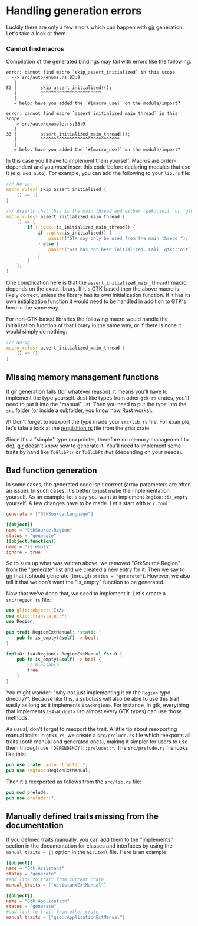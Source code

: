 # Handling generation errors

Luckily there are only a few errors which can happen with [gir] generation.
Let's take a look at them.

### Cannot find macros

Compilation of the generated bindings may fail with errors like the following:

```console
error: cannot find macro `skip_assert_initialized` in this scope
  --> src/auto/enums.rs:83:9
   |
83 |         skip_assert_initialized!();
   |         ^^^^^^^^^^^^^^^^^^^^^^^
   |
   = help: have you added the `#[macro_use]` on the module/import?

error: cannot find macro `assert_initialized_main_thread` in this scope
  --> src/auto/example.rs:33:9
   |
33 |         assert_initialized_main_thread!();
   |         ^^^^^^^^^^^^^^^^^^^^^^^^^^^^^^
   |
   = help: have you added the `#[macro_use]` on the module/import?
```

In this case you’ll have to implement them yourself. Macros are order-dependent
and you _must_ insert this code before declaring modules that use it (e.g.
`mod auto`). For example, you can add the following to your `lib.rs` file:

```rust
/// No-op.
macro_rules! skip_assert_initialized {
    () => {};
}

/// Asserts that this is the main thread and either `gdk::init` or `gtk::init` has been called.
macro_rules! assert_initialized_main_thread {
    () => {
        if !::gtk::is_initialized_main_thread() {
            if ::gtk::is_initialized() {
                panic!("GTK may only be used from the main thread.");
            } else {
                panic!("GTK has not been initialized. Call `gtk::init` first.");
            }
        }
    };
}
```

One complication here is that the `assert_initialized_main_thread!` macro
depends on the exact library. If it's GTK-based then the above macro is likely
correct, unless the library has its own initialization function. If it has its
own initialization function it would need to be handled in addition to GTK's
here in the same way.

For non-GTK-based libraries the following macro would handle the initialization
function of that library in the same way, or if there is none it would simply do
nothing:

```rust
/// No-op.
macro_rules! assert_initialized_main_thread {
    () => {};
}
```

## Missing memory management functions

If [gir] generation fails (for whatever reason), it means you'll have to
implement the type yourself. Just like types from other `gtk-rs` crates, you'll
need to put it into the "manual" list. Then you need to put the type into the
`src` folder (or inside a subfolder, you know how Rust works).

/!\ Don't forget to reexport the type inside your `src/lib.rs` file. For
example, let's take a look at the
[requisition.rs](https://github.com/gtk-rs/gtk3-rs/blob/master/gtk/src/requisition.rs)
file from the `gtk3` crate.

Since it's a "simple" type (no pointer, therefore no memory management to do),
[gir] doesn't know how to generate it. You'll need to implement some traits by
hand like `ToGlibPtr` or `ToGlibPtrMut` (depending on your needs).

## Bad function generation

In some cases, the generated code isn't correct (array parameters are often an
issue). In such cases, it's better to just make the implementation yourself. As
an example, let's say you want to implement `Region::is_empty` yourself. A few
changes have to be made. Let's start with `Gir.toml`:

```toml
generate = ["GtkSource.Language"]

[[object]]
name = "GtkSource.Region"
status = "generate"
[[object.function]]
name = "is_empty"
ignore = true
```

So to sum up what was written above: we removed "GtkSource.Region" from the
"generate" list and we created a new entry for it. Then we say to [gir] that it
should generate (through `status = "generate"`). However, we also tell it that
we don't want the "is_empty" function to be generated.

Now that we've done that, we need to implement it. Let's create a
`src/region.rs` file:

```rust
use glib::object::IsA;
use glib::translate::*;
use Region;

pub trait RegionExtManual: 'static {
    pub fn is_empty(&self) -> bool;
}

impl<O: IsA<Region>> RegionExtManual for O {
    pub fn is_empty(&self) -> bool {
        // blablabla
        true
    }
}
```

You might wonder: "why not just implementing it on the `Region` type directly?".
Because like this, a subclass will also be able to use this trait easily as long
as it implements `IsA<Region>`. For instance, in gtk, everything that implements
`IsA<Widget>` (so almost every GTK types) can use those methods.

As usual, don't forget to reexport the trait. A little tip about reexporting
manual traits: in `gtk3-rs`, we create a `src/prelude.rs` file which reexports
all traits (both manual and generated ones), making it simpler for users to use
them through `use [DEPENDENCY]::prelude::*`. The `src/prelude.rs` file looks
like this:

```rust
pub use crate::auto::traits::*;
pub use region::RegionExtManual;
```

Then it's reexported as follows from the `src/lib.rs` file:

```rust
pub mod prelude;
pub use prelude::*;
```

## Manually defined traits missing from the documentation

If you defined traits manually, you can add them to the "Implements" section in
the documentation for classes and interfaces by using the `manual_traits = []`
option in the `Gir.toml` file. Here is an example:

```toml
[[object]]
name = "Gtk.Assistant"
status = "generate"
#add link to trait from current crate
manual_traits = ["AssistantExtManual"]

[[object]]
name = "Gtk.Application"
status = "generate"
#add link to trait from other crate
manual_traits = ["gio::ApplicationExtManual"]
```

[gir]: https://github.com/gtk-rs/gir
